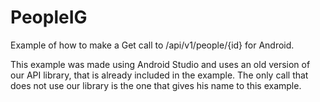 PeopleIG
===================

Example of how to make a Get call to /api/v1/people/{id} for Android.

This example was made using Android Studio and uses an old version of our API library, that is already included in the example. The only call that does not use our library is the one that gives his name to this example.



